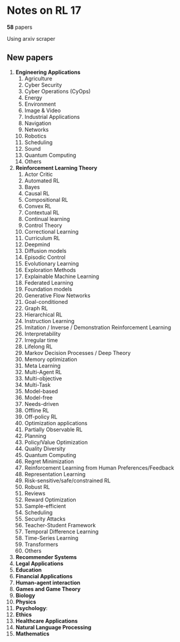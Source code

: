 # Notes on RL 17

__58__ papers

Using arxiv scraper

## New papers

1. __Engineering Applications__
   1. Agriculture
   2. Cyber Security 
   3. Cyber Operations (CyOps)
   4. Energy
   5. Environment
   6. Image & Video
   7. Industrial Applications
   8.  Navigation
   9.  Networks
   10. Robotics
   11. Scheduling
   12. Sound
   13. Quantum Computing
   14. Others
2. __Reinforcement Learning Theory__
    1. Actor Critic
    2. Automated RL
    3. Bayes
    4. Causal RL
    5. Compositional RL
    6. Convex RL
    7. Contextual RL
    8. Continual learning
    9.  Control Theory
    10. Correctional Learning
    11. Curriculum RL
    12. Deepmind
    13. Diffusion models
    14. Episodic Control
    15. Evolutionary Learning
    16. Exploration Methods
    17. Explainable Machine Learning
    18. Federated Learning
    19. Foundation models
    20. Generative Flow Networks
    21. Goal-conditioned
    22. Graph RL
    23. Hierarchical RL
    24. Instruction Learning
    25. Imitation / Inverse / Demonstration Reinforcement Learning
    26. Interpretability
    27. Irregular time
    28. Lifelong RL 
    29. Markov Decision Processes / Deep Theory
    30. Memory optimization
    31. Meta Learning
    32. Multi-Agent RL
    33. Multi-objective
    34. Multi-Task
    35. Model-based
    36. Model-free
    37. Needs-driven
    38. Offline RL
    39. Off-policy RL
    40. Optimization applications
    41. Partially Observable RL
    42. Planning
    43. Policy/Value Optimization
    44. Quality Diversity
    45. Quantum Computing
    46. Regret Minimization
    47. Reinforcement Learning from Human Preferences/Feedback
    48. Representation Learning
    49. Risk-sensitive/safe/constrained RL
    50. Robust RL
    51. Reviews
    52. Reward Optimization
    53. Sample-efficient
    54. Scheduling
    55. Security Attacks
    56. Teacher-Student Framework
    57. Temporal Difference Learning
    58. Time-Series Learning
    59. Transformers
    60. Others
3. __Recommender Systems__
4. __Legal Applications__
5. __Education__
6. __Financial Applications__
7. __Human-agent interaction__
8. __Games and Game Theory__
9.  __Biology__
10. __Physics__
11. __Psychology__:
12. __Ethics__
13. __Healthcare Applications__
14. __Natural Language Processing__
15. __Mathematics__